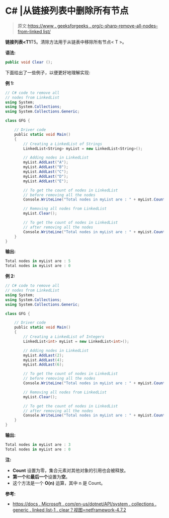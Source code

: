 # C# |从链接列表中删除所有节点

> 原文:[https://www . geeksforgeeks . org/c-sharp-remove-all-nodes-from-linked list/](https://www.geeksforgeeks.org/c-sharp-removing-all-nodes-from-linkedlistt/)

**链接列表<T1**T5。清除方法用于从链表中移除所有节点< T >。

**语法:**

```cs
public void Clear ();

```

下面给出了一些例子，以便更好地理解实现:

**例 1:**

```cs
// C# code to remove all
// nodes from LinkedList
using System;
using System.Collections;
using System.Collections.Generic;

class GFG {

    // Driver code
    public static void Main()
    {
        // Creating a LinkedList of Strings
        LinkedList<String> myList = new LinkedList<String>();

        // Adding nodes in LinkedList
        myList.AddLast("A");
        myList.AddLast("B");
        myList.AddLast("C");
        myList.AddLast("D");
        myList.AddLast("E");

        // To get the count of nodes in LinkedList
        // before removing all the nodes
        Console.WriteLine("Total nodes in myList are : " + myList.Count);

        // Removing all nodes from LinkedList
        myList.Clear();

        // To get the count of nodes in LinkedList
        // after removing all the nodes
        Console.WriteLine("Total nodes in myList are : " + myList.Count);
    }
}
```

**输出:**

```cs
Total nodes in myList are : 5
Total nodes in myList are : 0

```

**例 2:**

```cs
// C# code to remove all
// nodes from LinkedList
using System;
using System.Collections;
using System.Collections.Generic;

class GFG {

    // Driver code
    public static void Main()
    {
        // Creating a LinkedList of Integers
        LinkedList<int> myList = new LinkedList<int>();

        // Adding nodes in LinkedList
        myList.AddLast(2);
        myList.AddLast(4);
        myList.AddLast(6);

        // To get the count of nodes in LinkedList
        // before removing all the nodes
        Console.WriteLine("Total nodes in myList are : " + myList.Count);

        // Removing all nodes from LinkedList
        myList.Clear();

        // To get the count of nodes in LinkedList
        // after removing all the nodes
        Console.WriteLine("Total nodes in myList are : " + myList.Count);
    }
}
```

**输出:**

```cs
Total nodes in myList are : 3
Total nodes in myList are : 0

```

**注:**

*   **Count** 设置为零，集合元素对其他对象的引用也会被释放。
*   **第一个**和**最后一个**设置为**空**。
*   这个方法是一个 **O(n)** 运算，其中 n 是 Count。

**参考:**

*   [https://docs . Microsoft . com/en-us/dotnet/API/system . collections . generic . linked list-1 . clear？视图=netframework-4.7.2](https://docs.microsoft.com/en-us/dotnet/api/system.collections.generic.linkedlist-1.clear?view=netframework-4.7.2)